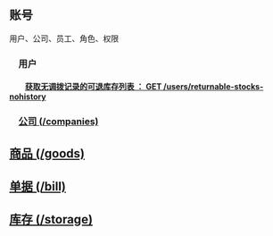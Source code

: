 ## 账号
用户、公司、员工、角色、权限
### 　用户
#### 　　[获取无调拨记录的可退库存列表 ： GET /users/returnable-stocks-nohistory](users/GET_returnable-stocks-nohistory.md)
### 　[公司 (/companies)](companies/README.md)
## [商品 (/goods)](goods/README.md)
## [单据 (/bill)](bill/README.md)
## [库存 (/storage)](storage/README.md)
